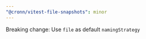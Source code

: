 ```yaml
---
"@cronn/vitest-file-snapshots": minor
---
```


Breaking change: Use `file` as default `namingStrategy`

